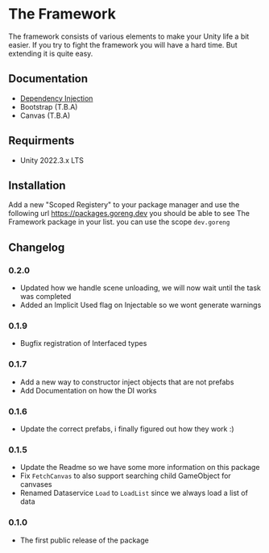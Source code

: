  # The Framework
 
The framework consists of various elements to make your Unity life a bit easier. 
If you try to fight the framework you will have a hard time. 
But extending it is quite easy.
## Documentation

- [Dependency Injection](/Documentation/Dependency%20Injection.md)
- Bootstrap (T.B.A)
- Canvas (T.B.A)
## Requirments

- Unity 2022.3.x LTS
## Installation

Add a new "Scoped Registery" to your package manager and use the following url
https://packages.goreng.dev you should be able to see The Framework package in your list.
you can use the scope `dev.goreng`
## Changelog
### 0.2.0
- Updated how we handle scene unloading, we will now wait until the task was completed 
- Added an Implicit Used flag on Injectable so we wont generate warnings
### 0.1.9
- Bugfix registration of Interfaced types
### 0.1.7
- Add a new way to constructor inject objects that are not prefabs
- Add Documentation on how the DI works
### 0.1.6
- Update the correct prefabs, i finally figured out how they work :)
### 0.1.5
 - Update the Readme so we have some more information on this package 
 - Fix `FetchCanvas` to also support searching child GameObject for canvases
 - Renamed Dataservice `Load` to `LoadList` since we always load a list of data
### 0.1.0
- The first public release of the package

  
